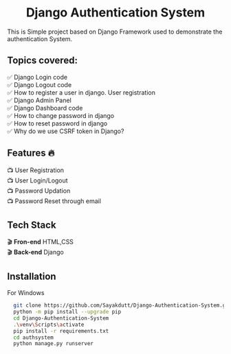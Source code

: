 
# <h1 align="center">Django Authentication System</h1>

This is Simple project based on Django Framework used to demonstrate the authentication System.

## Topics covered:
✅ Django Login code <br>
✅ Django Logout code <br>
✅ How to register a user in django. User registration <br>
✅ Django Admin Panel <br>
✅ Django Dashboard code <br>
✅ How to change password in django <br>
✅ How to reset password in django <br>
✅ Why do we use CSRF token in Django? <br>


## Features :fire:

:tv: User Registration<br>
:tv: User Login/Logout<br>
:tv: Password Updation<br>
:tv: Password Reset through email<br>

## Tech Stack

:clapper: **Fron-end** HTML,CSS <br>
:clapper: **Back-end** Django<br>



## Installation

For Windows

```bash
  git clone https://github.com/Sayakdutt/Django-Authentication-System.git
  python -m pip install --upgrade pip
  cd Django-Authentication-System
  .\venv\Scripts\activate
  pip install -r requirements.txt
  cd authsystem
  python manage.py runserver


```
    